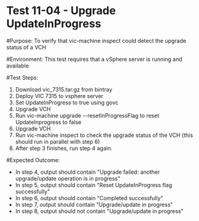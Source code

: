 Test 11-04 - Upgrade UpdateInProgress
=======

#Purpose:
To verify that vic-machine inspect could detect the upgrade status of a VCH

#Environment:
This test requires that a vSphere server is running and available

#Test Steps:
1. Download vic_7315.tar.gz from bintray
2. Deploy VIC 7315 to vsphere server
3. Set UpdateInProgress to true using govc
4. Upgrade VCH
5. Run vic-machine upgrade --resetInProgressFlag to reset UpdateInprogress to false
6. Upgrade VCH
7. Run vic-machine inspect to check the upgrade status of the VCH (this should run in parallel with step 6)
8. After step 3 finishes, run step 4 again.

#Expected Outcome:
* In step 4, output should contain "Upgrade failed: another upgrade/update operation is in progress"
* In step 5, output should contain "Reset UpdateInProgress flag successfully"
* In step 6, output should contain "Completed successfully"
* In step 7, output should contain "Upgrade/update in progress"
* In step 8, output should not contain "Upgrade/update in progress"
